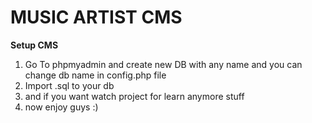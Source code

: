 # MUSIC ARTIST CMS
**Setup CMS**

 1. Go To phpmyadmin and create new DB with any name and you can change db name in config.php file 
 2. Import .sql to your db 
 3. and if you want watch project for learn anymore stuff
 4. now enjoy guys :)
